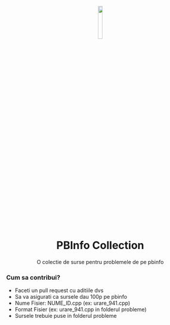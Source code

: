 <p align="center"><img src="https://www.pbinfo.ro/css/copil-color.png" width="15%"></p>
<h1 align="center">PBInfo Collection</h1>
<p align="center">O colectie de surse pentru problemele de pe pbinfo</p>

### Cum sa contribui?  
- Faceti un pull request cu aditiile dvs
- Sa va asigurati ca sursele dau 100p pe pbinfo
- Nume Fisier: NUME_ID.cpp (ex: urare_941.cpp)
- Format Fisier (ex: urare_941.cpp in folderul probleme)
- Sursele trebuie puse in folderul probleme
